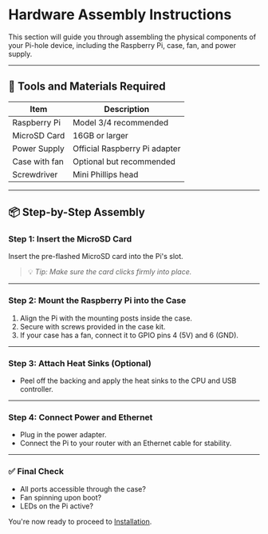 # Hardware Assembly Instructions

This section will guide you through assembling the physical components of your Pi-hole device, including the Raspberry Pi, case, fan, and power supply.

---

## 🔧 Tools and Materials Required

| Item          | Description                   |
| ------------- | ----------------------------- |
| Raspberry Pi  | Model 3/4 recommended         |
| MicroSD Card  | 16GB or larger                |
| Power Supply  | Official Raspberry Pi adapter |
| Case with fan | Optional but recommended      |
| Screwdriver   | Mini Phillips head            |

---

## 📦 Step-by-Step Assembly

### Step 1: Insert the MicroSD Card
Insert the pre-flashed MicroSD card into the Pi's slot.

> 💡 *Tip: Make sure the card clicks firmly into place.*

---

### Step 2: Mount the Raspberry Pi into the Case
1. Align the Pi with the mounting posts inside the case.
2. Secure with screws provided in the case kit.
3. If your case has a fan, connect it to GPIO pins 4 (5V) and 6 (GND).

---

### Step 3: Attach Heat Sinks (Optional)
- Peel off the backing and apply the heat sinks to the CPU and USB controller.

---

### Step 4: Connect Power and Ethernet
- Plug in the power adapter.
- Connect the Pi to your router with an Ethernet cable for stability.

---

### ✅ Final Check

- All ports accessible through the case?
- Fan spinning upon boot?
- LEDs on the Pi active?

You're now ready to proceed to [Installation](install.md).
